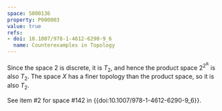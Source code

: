 ```yaml
---
space: S000136
property: P000003
value: true
refs:
- doi: 10.1007/978-1-4612-6290-9_6
  name: Counterexamples in Topology
---
```


Since the space 2 is discrete, it is $T_2$, and hence the product space $2^{2^\mathbb{R}}$ is also $T_2$.  The space $X$ has a finer topology than the product space, so it is also $T_2$.

See item #2 for space #142 in {{doi:10.1007/978-1-4612-6290-9_6}}.

